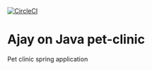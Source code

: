 [![CircleCI](https://circleci.com/gh/ajaykanojiya-java/aoj-pet-clinic/tree/master.svg?style=svg)](https://circleci.com/gh/ajaykanojiya-java/aoj-pet-clinic/tree/master)
# Ajay on Java pet-clinic
Pet clinic spring application
